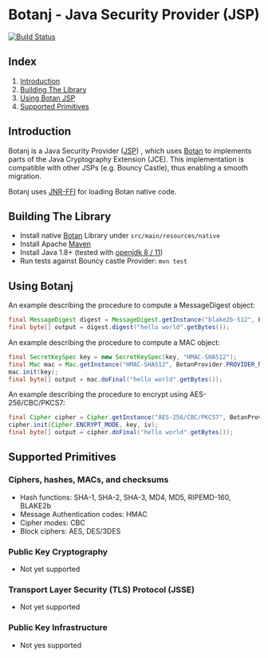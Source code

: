 Botanj - Java Security Provider (JSP)
====================================

[![Build Status](https://travis-ci.com/yaziza/botanj.svg?token=MyNJQboScT4FWA4jhyVU&branch=master)](https://travis-ci.com/yaziza/botanj)

## Index

1. [Introduction](#introduction)
2. [Building The Library](#building-the-library)
3. [Using Botan JSP](#using-botanj)
4. [Supported Primitives](#supported-primitives)

## Introduction
Botanj is a Java Security Provider ([JSP](https://docs.oracle.com/en/java/javase/14/security/java-cryptography-architecture-jca-reference-guide.html#GUID-3E0744CE-6AC7-4A6D-A1F6-6C01199E6920))
, which uses [Botan](https://botan.randombit.net/) to implements parts of the Java Cryptography Extension (JCE). This
implementation is compatible with other JSPs (e.g. Bouncy Castle), thus enabling a smooth migration.

Botanj uses [JNR-FFI](https://github.com/jnr/jnr-ffi) for loading Botan native code.

## Building The Library
* Install native [Botan](https://botan.randombit.net/handbook/building.html) Library under `src/main/resources/native`
* Install Apache [Maven](https://maven.apache.org/)
* Install Java 1.8+ (tested with [openjdk 8 / 11](https://openjdk.java.net/))
* Run tests against Bouncy castle Provider:
`mvn test`

## Using Botanj
An example describing the procedure to compute a MessageDigest object:

```java
final MessageDigest digest = MessageDigest.getInstance("blake2b-512", BotanProvider.PROVIDER_NAME);
final byte[] output = digest.digest("hello world".getBytes());
```

An example describing the procedure to compute a MAC object:

```java
final SecretKeySpec key = new SecretKeySpec(key, "HMAC-SHA512");
final Mac mac = Mac.getInstance("HMAC-SHA512", BotanProvider.PROVIDER_NAME);
mac.init(key);
final byte[] output = mac.doFinal("hello world".getBytes());
```

An example describing the procedure to encrypt using AES-256/CBC/PKCS7:
```java
final Cipher cipher = Cipher.getInstance("AES-256/CBC/PKCS7", BotanProvider.PROVIDER_NAME);
cipher.init(Cipher.ENCRYPT_MODE, key, iv);
final byte[] output = cipher.doFinal("hello world".getBytes());
```

## Supported Primitives

### Ciphers, hashes, MACs, and checksums
* Hash functions: SHA-1, SHA-2, SHA-3, MD4, MD5, RIPEMD-160, BLAKE2b
* Message Authentication codes: HMAC
* Cipher modes: CBC
* Block ciphers: AES, DES/3DES

### Public Key Cryptography
* Not yet supported

### Transport Layer Security (TLS) Protocol (JSSE)
* Not yet supported

### Public Key Infrastructure
* Not yes supported
